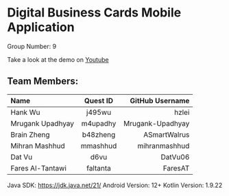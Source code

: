 # Digital Business Cards Mobile Application

Group Number: 9

Take a look at the demo on [Youtube](https://www.youtube.com/watch?v=Qgmv9lJLm-o)

## Team Members:
| Name |  Quest ID  | GitHub Username |
|:-----|:--------:|------:|
| Hank Wu | j495wu | hzlei |
| Mrugank Upadhyay | m4upadhy | Mrugank-Upadhyay |
| Brain Zheng | b48zheng | ASmartWalrus |
| Mihran Mashhud | mmashhud | mihranmashhud |
| Dat Vu | d6vu | DatVu06 |
| Fares Al-Tantawi | faltanta | FaresAT |


Java SDK: https://jdk.java.net/21/
Android Version: 12+
Kotlin Version: 1.9.22
